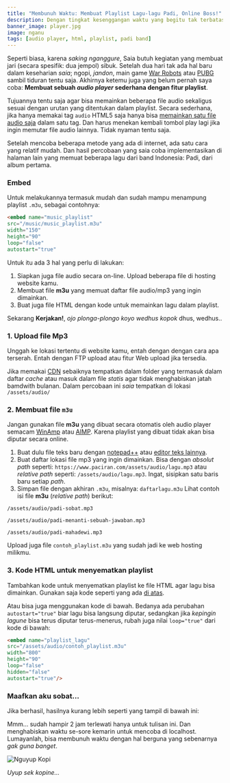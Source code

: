 ```yaml
---
title: "Membunuh Waktu: Membuat Playlist Lagu-lagu Padi, Online Boss!"
description: Dengan tingkat kesenggangan waktu yang begitu tak terbatas,
banner_image: player.jpg
image: nganu
tags: [audio player, html, playlist, padi band]
---
```

Seperti biasa, karena _saking nganggure_, Saia butuh kegiatan yang membuat jari (secara spesifik: dua jempol) sibuk. Setelah dua hari tak ada hal baru dalam keseharian _saia_; ngopi, _jandon_, main game [War Robots](https://warrobots.net/en) atau [PUBG](http://www.pubgmobile.com/en-US) sambil tiduran tentu saja. Akhirnya ketemu juga yang belum pernah saya coba: **Membuat sebuah _audio player_ sederhana dengan fitur playlist**. 
<!--more-->

Tujuannya tentu saja agar bisa memainkan beberapa file audio sekaligus sesuai dengan urutan yang ditentukan dalam playlist. Secara sederhana, jika hanya memakai tag `audio` HTML5 saja hanya bisa [memainkan satu file audio saja](https://www.knoacc.org/2012/10/menambah-audio-ke-blog-web-dengan-html5.html) dalam satu tag. Dan harus menekan kembali tombol play lagi jika ingin memutar file audio lainnya. Tidak nyaman tentu saja.

Setelah mencoba beberapa metode yang ada di internet, ada satu cara yang relatif mudah. Dan hasil percobaan yang saia coba implementasikan di halaman lain yang memuat beberapa lagu dari band Indonesia: Padi, dari album pertama.

### Embed

Untuk melakukannya termasuk mudah dan sudah mampu menampung playlist `.m3u`, sebagai contohnya:

```html
<embed name="music_playlist"
src="/music/music_playlist.m3u"
width="150"
height="90"
loop="false"
autostart="true"
```

Untuk itu ada 3 hal yang perlu di lakukan:
1. Siapkan juga file audio secara on-line. Upload beberapa file di hosting website kamu.
2. Membuat file **m3u** yang memuat daftar file audio/mp3 yang ingin dimainkan.
3. Buat juga file HTML dengan kode untuk memainkan lagu dalam playlist.

Sekarang **Kerjakan!**, _ojo plonga-plongo koyo wedhus kopok_ dhus, wedhus..

### 1. Upload file Mp3

Unggah ke lokasi tertentu di website kamu, entah dengan dengan cara apa terserah. Entah dengan FTP upload atau fitur Web upload jika tersedia.

Jika memakai [CDN](https://en.wikipedia.org/wiki/Content_delivery_network) sebaiknya tempatkan dalam folder yang termasuk dalam daftar _cache_ atau masuk dalam file _statis_ agar tidak menghabiskan jatah bamdwith bulanan. Dalam percobaan ini _saia_ tempatkan di lokasi `/assets/audio/`

### 2. Membuat file `m3u`

Jangan gunakan file **m3u** yang dibuat secara otomatis oleh audio player semacam [WinAmp](http://www.winamp.com/index.html) atau [AIMP](https://aimp.ru). Karena playlist yang dibuat tidak akan bisa diputar secara online.

1. Buat dulu file teks baru dengan [notepad++](https://notepad-plus-plus.org/download/v7.5.8.html) atau [editor teks lainnya](https://mi.knoacc.org/aplikasi-editor-kode-sumber-terbaik-web-developer-progammer).
2. Buat daftar lokasi file mp3 yang ingin dimainkan. Bisa dengan _absolut path_ seperti: `https://www.paciran.com/assets/audio/lagu.mp3` atau _relative path_ seperti: `/assets/audio/lagu.mp3`. Ingat, sisipkan satu baris baru setiap _path_.
3. Simpan file dengan akhiran `.m3u`, misalnya: `daftarlagu.m3u` 
Lihat contoh isi file **m3u** (_relative path_) berikut:

```plain
/assets/audio/padi-sobat.mp3

/assets/audio/padi-menanti-sebuah-jawaban.mp3

/assets/audio/padi-mahadewi.mp3
```

Upload juga file `contoh_playlist.m3u` yang sudah jadi ke web hosting milikmu.

### 3. Kode HTML untuk menyematkan playlist

Tambahkan kode untuk menyematkan playlist ke file HTML agar lagu bisa dimainkan. Gunakan saja kode seperti yang ada [di atas](#embed).

Atau bisa juga menggunakan kode di bawah. Bedanya ada perubahan `autostart="true"` biar lagu bisa langsung diputar, sedangkan jika _kepingin lagune_ bisa terus diputar terus-menerus, rubah juga nilai `loop="true"` dari kode di bawah:

```html
<embed name="playlist_lagu"
src="/assets/audio/contoh_playlist.m3u"
width="800"
height="90"
loop="false"
hidden="false"
autostart="true"/>

```

### Maafkan aku sobat...

Jika berhasil, hasilnya kurang lebih seperti yang tampil di bawah ini:

<div style="max-width:100%"><audio name="playlist_lagu"
src="/assets/audio/contoh_playlist.m3u"
width="800"
height="90"
loop="false"
hidden="false"
autostart="true" /></div>

Mmm... sudah hampir 2 jam terlewati hanya untuk tulisan ini. Dan menghabiskan waktu se-sore kemarin untuk mencoba di localhost. Lumayanlah, bisa membunuh waktu dengan hal berguna yang sebenarnya _gak guna banget_.

![Nguyup Kopi](ngopi.jpg)

_Uyup sek kopine..._
